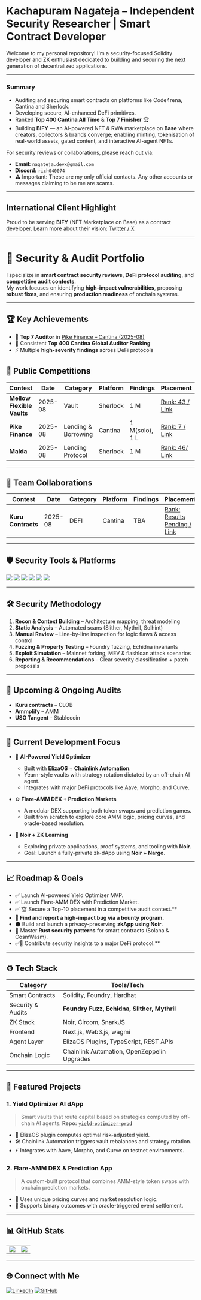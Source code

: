 # Kachapuram Nagateja – Independent Security Researcher | Smart Contract Developer

Welcome to my personal repository! I'm a security-focused Solidity developer and ZK enthusiast dedicated to building and securing the next generation of decentralized applications.

---

### Summary

* Auditing and securing smart contracts on platforms like Code4rena, Cantina and Sherlock.
* Developing secure, AI-enhanced DeFi primitives.
* Ranked **Top 400 Cantina All Time** & **Top 7 Finisher** 🏆
* Building **BIFY** — an AI-powered NFT & RWA marketplace on **Base** where creators, collectors & brands converge; enabling minting, tokenisation of real-world assets, gated content, and interactive AI-agent NFTs.

For security reviews or collaborations, please reach out via:

* **Email:** `nagateja.devx@gmail.com`
* **Discord:** `rich040074`
* ⚠️ Important: These are my only official contacts. Any other accounts or messages claiming to be me are scams.


---
##  International Client Highlight

Proud to be serving **BIFY** (NFT Marketplace on Base) as a contract developer. Learn more about their vision: [Twitter / X](https://x.com/BIFYOfficial)

---

# 🔐 Security & Audit Portfolio  

I specialize in **smart contract security reviews**, **DeFi protocol auditing**, and **competitive audit contests**.  
My work focuses on identifying **high-impact vulnerabilities**, proposing **robust fixes**, and ensuring **production readiness** of onchain systems.  

---

## 🏆 Key Achievements  

- 🥇 **Top 7 Auditor** in [Pike Finance – Cantina (2025-08)](https://cantina.xyz/code/a0806644-7d91-457a-a08d-aee2db73f352/overview/leaderboard)  
- 💎 Consistent **Top 400 Cantina Global Auditor Ranking**  
- ⚡ Multiple **high-severity findings** across DeFi protocols  

## 📑 Public Competitions


| Contest             | Date    | Category | Platform | Findings | Placement       |
| ------------------- | ------- | -------- | -------- | -------- | --------------- |
| **Mellow Flexible Vaults** | 2025-08 | Vault | Sherlock | 1 M   | [Rank: 43 / Link](https://audits.sherlock.xyz/contests/964?filter=results) |
| **Pike Finance** | 2025-08 | Lending & Borrowing | Cantina | 1 M(solo), 1 L   | [Rank: 7 / Link](https://cantina.xyz/code/a0806644-7d91-457a-a08d-aee2db73f352/overview/leaderboard) |
| **Malda** | 2025-08 | Lending Protocol | Sherlock | 1 M   | [Rank: 46/ Link](https://audits.sherlock.xyz/contests/1029/leaderboard) |

---


## 🤝 Team Collaborations

| Contest             | Date    | Category | Platform | Findings | Placement       |
| ------------------- | ------- | -------- | -------- | -------- | --------------- |
| **Kuru Contracts** | 2025-08 | DEFI | Cantina | TBA   | [Rank: Results Pending / Link]() |

---

## 🛡️ Security Tools & Platforms

<p align="left">
  <img src="https://img.shields.io/badge/Code4rena-212121?style=for-the-badge&logo=code4rena&logoColor=white" />
  <img src="https://img.shields.io/badge/Sherlock-2C3E50?style=for-the-badge&logo=sherlock&logoColor=white" />
  <img src="https://img.shields.io/badge/Cantina-34495E?style=for-the-badge&logo=cantina&logoColor=white" />
  <img src="https://img.shields.io/badge/Foundry-000000?style=for-the-badge&logo=foundry&logoColor=white" />
  <img src="https://img.shields.io/badge/Slither-4E342E?style=for-the-badge&logo=slither&logoColor=white" />
  <img src="https://img.shields.io/badge/Echidna-6A1B9A?style=for-the-badge&logo=echidna&logoColor=white" />
</p>  

---

## 🛠️ Security Methodology

1. **Recon & Context Building** – Architecture mapping, threat modeling
2. **Static Analysis** – Automated scans (Slither, Mythril, Solhint)
3. **Manual Review** – Line-by-line inspection for logic flaws & access control
4. **Fuzzing & Property Testing** – Foundry fuzzing, Echidna invariants
5. **Exploit Simulation** – Mainnet forking, MEV & flashloan attack scenarios
6. **Reporting & Recommendations** – Clear severity classification + patch proposals

---

## 📌 Upcoming & Ongoing Audits

* **Kuru contracts** – CLOB
* **Ammplify** – AMM
* **USG Tangent** - Stablecoin

---



## 💼 Current Development Focus

* 🧠 **AI-Powered Yield Optimizer**
    * Built with **ElizaOS** + **Chainlink Automation**.
    * Yearn-style vaults with strategy rotation dictated by an off-chain AI agent.
    * Integrates with major DeFi protocols like Aave, Morpho, and Curve.

* ⚙️ **Flare-AMM DEX + Prediction Markets**
    * A modular DEX supporting both token swaps and prediction games.
    * Built from scratch to explore core AMM logic, pricing curves, and oracle-based resolution.

* 🌌 **Noir + ZK Learning**
    * Exploring private applications, proof systems, and tooling with **Noir**.
    * Goal: Launch a fully-private zk-dApp using **Noir + Nargo**.

---

## 📈 Roadmap & Goals

* ✅ Launch AI-powered Yield Optimizer MVP.
* ✅ Launch Flare-AMM DEX with Prediction Market.
* ✅ 🏆 Secure a Top-10 placement in a competitive audit contest.**
* **🐞 Find and report a high-impact bug via a bounty program.**
* 🌑 Build and launch a privacy-preserving **zkApp using Noir**.
* 🦀 Master **Rust security patterns** for smart contracts (Solana & CosmWasm).
* ✅🤝 Contribute security insights to a major DeFi protocol.**

---

## ⚙️ Tech Stack

| Category         | Tools/Tech                                      |
| ---------------- | ----------------------------------------------- |
| Smart Contracts  | Solidity, Foundry, Hardhat                      |
| Security & Audits| **Foundry Fuzz, Echidna, Slither, Mythril** |
| ZK Stack         | Noir, Circom, SnarkJS                           |
| Frontend         | Next.js, Web3.js, wagmi                         |
| Agent Layer      | ElizaOS Plugins, TypeScript, REST APIs          |
| Onchain Logic    | Chainlink Automation, OpenZeppelin Upgrades     |


---

## 📁 Featured Projects

### 1. **Yield Optimizer AI dApp**
> Smart vaults that route capital based on strategies computed by off-chain AI agents.
> **Repo:** [`yield-optimizer-prod`](https://github.com/nagatejakachapuram/yield-optimizer-prod)
* 🧠 ElizaOS plugin computes optimal risk-adjusted yield.
* 🛠️ Chainlink Automation triggers vault rebalances and strategy rotation.
* ⚡ Integrates with Aave, Morpho, and Curve on testnet environments.

### 2. **Flare-AMM DEX & Prediction App**
> A custom-built protocol that combines AMM-style token swaps with onchain prediction markets.
* 🧬 Uses unique pricing curves and market resolution logic.
* 🎲 Supports binary outcomes with oracle-triggered event settlement.

---

## 📊 GitHub Stats

<table>
  <tr>
    <td>
      <img src="https://github-readme-stats.vercel.app/api?username=nagatejakachapuram&theme=dark&hide_border=true&include_all_commits=true&count_private=true" />
    </td>
    <td>
      <img src="https://github-readme-stats.vercel.app/api/top-langs/?username=nagatejakachapuram&theme=dark&hide_border=true&layout=compact&hide=jupyter%20notebook" />
    </td>
  </tr>
</table>

---

## 🌐 Connect with Me

[![LinkedIn](https://img.shields.io/badge/LinkedIn-%230077B5.svg?logo=linkedin&logoColor=white)](https://linkedin.com/in/nagatejakachapuram)
[![GitHub](https://img.shields.io/badge/GitHub-%23121011.svg?logo=github&logoColor=white)](https://github.com/nagatejakachapuram)
